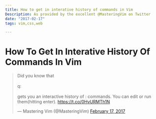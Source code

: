 ```yaml
--- 
title: How to get in interative history of commands in Vim
Description: As provided by the excellent @MasteringVim on Twitter
date: "2017-02-17"
tags: vim,css,web

---
```


# How To Get In Interative History Of Commands In Vim

<blockquote class="twitter-tweet" data-lang="en"><p lang="en" dir="ltr">Did you know that <br><br>q: <br><br>gets you an interactive history of : commands. You can edit or run them(hitting enter). <a href="https://t.co/0HvURMTh1N">https://t.co/0HvURMTh1N</a></p>&mdash; Mastering Vim (@MasteringVim) <a href="https://twitter.com/MasteringVim/status/832489810845634560">February 17, 2017</a></blockquote>
<script async src="//platform.twitter.com/widgets.js" charset="utf-8"></script>
